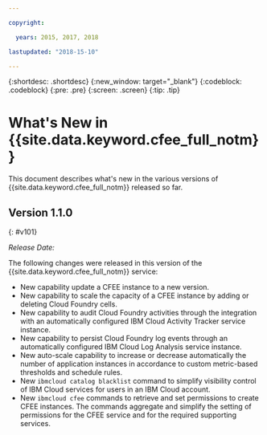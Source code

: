 ```yaml
---

copyright:

  years: 2015, 2017, 2018

lastupdated: "2018-15-10"

---
```


{:shortdesc: .shortdesc}
{:new_window: target="_blank"}
{:codeblock: .codeblock}
{:pre: .pre}
{:screen: .screen}
{:tip: .tip}

# What's New in {{site.data.keyword.cfee_full_notm}}

This document describes what's new in the various versions of {{site.data.keyword.cfee_full_notm}} released so far.

## Version 1.1.0
{: #v101}

_Release Date:_

The following changes were released in this version of the {{site.data.keyword.cfee_full_notm}} service:


*  New capability update a CFEE instance to a new version.
*  New capability to scale the capacity of a CFEE instance by adding or deleting Cloud Foundry cells.
*  New capability to audit Cloud Foundry activities through the integration with an automatically configured IBM Cloud Activity Tracker service instance.
*  New capability to persist Cloud Foundry log events through an automatically configured IBM Cloud Log Analysis service instance.
*  New auto-scale capability to increase or decrease automatically the number of application instances in accordance to custom metric-based thresholds and schedule rules.
*  New `ibmcloud catalog blacklist` command to simplify visibility control of IBM Cloud services for users in an IBM Cloud account.
*  New `ibmcloud cfee` commands to retrieve and set permissions to create CFEE instances. The commands aggregate and simplify the setting of permissions for the CFEE service and for the required supporting services.

